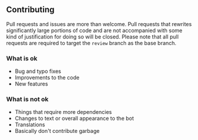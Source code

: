## Contributing
Pull requests and issues are more than welcome. Pull requests that 
rewrites significantly large portions of code and are not accompanied with
some kind of justification for doing so will be closed. Please note that
all pull requests are required to target the `review` branch as the base branch.

### What is ok
- Bug and typo fixes
- Improvements to the code
- New features

### What is not ok
- Things that require more dependencies
- Changes to text or overall appearance to the bot
- Translations
- Basically don't contribute garbage